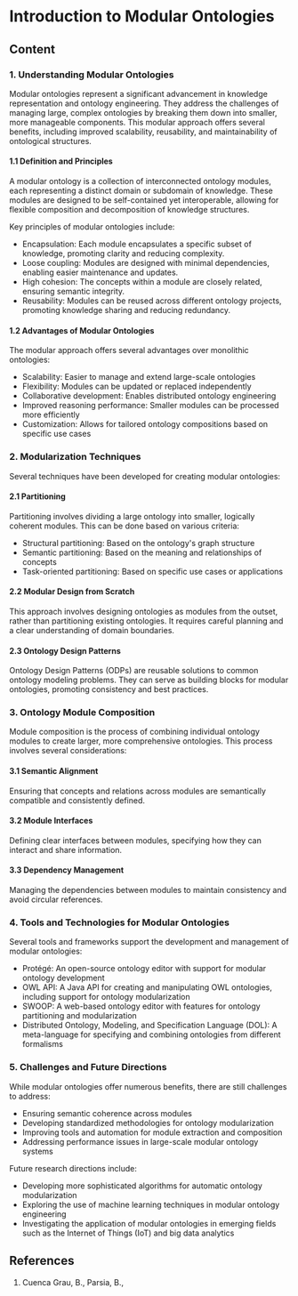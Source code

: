 # Introduction to Modular Ontologies

## Content

### 1. Understanding Modular Ontologies

Modular ontologies represent a significant advancement in knowledge representation and ontology engineering. They address the challenges of managing large, complex ontologies by breaking them down into smaller, more manageable components. This modular approach offers several benefits, including improved scalability, reusability, and maintainability of ontological structures.

#### 1.1 Definition and Principles

A modular ontology is a collection of interconnected ontology modules, each representing a distinct domain or subdomain of knowledge. These modules are designed to be self-contained yet interoperable, allowing for flexible composition and decomposition of knowledge structures.

Key principles of modular ontologies include:

- Encapsulation: Each module encapsulates a specific subset of knowledge, promoting clarity and reducing complexity.
- Loose coupling: Modules are designed with minimal dependencies, enabling easier maintenance and updates.
- High cohesion: The concepts within a module are closely related, ensuring semantic integrity.
- Reusability: Modules can be reused across different ontology projects, promoting knowledge sharing and reducing redundancy.

#### 1.2 Advantages of Modular Ontologies

The modular approach offers several advantages over monolithic ontologies:

- Scalability: Easier to manage and extend large-scale ontologies
- Flexibility: Modules can be updated or replaced independently
- Collaborative development: Enables distributed ontology engineering
- Improved reasoning performance: Smaller modules can be processed more efficiently
- Customization: Allows for tailored ontology compositions based on specific use cases

### 2. Modularization Techniques

Several techniques have been developed for creating modular ontologies:

#### 2.1 Partitioning

Partitioning involves dividing a large ontology into smaller, logically coherent modules. This can be done based on various criteria:

- Structural partitioning: Based on the ontology's graph structure
- Semantic partitioning: Based on the meaning and relationships of concepts
- Task-oriented partitioning: Based on specific use cases or applications

#### 2.2 Modular Design from Scratch

This approach involves designing ontologies as modules from the outset, rather than partitioning existing ontologies. It requires careful planning and a clear understanding of domain boundaries.

#### 2.3 Ontology Design Patterns

Ontology Design Patterns (ODPs) are reusable solutions to common ontology modeling problems. They can serve as building blocks for modular ontologies, promoting consistency and best practices.

### 3. Ontology Module Composition

Module composition is the process of combining individual ontology modules to create larger, more comprehensive ontologies. This process involves several considerations:

#### 3.1 Semantic Alignment

Ensuring that concepts and relations across modules are semantically compatible and consistently defined.

#### 3.2 Module Interfaces

Defining clear interfaces between modules, specifying how they can interact and share information.

#### 3.3 Dependency Management

Managing the dependencies between modules to maintain consistency and avoid circular references.

### 4. Tools and Technologies for Modular Ontologies

Several tools and frameworks support the development and management of modular ontologies:

- Protégé: An open-source ontology editor with support for modular ontology development
- OWL API: A Java API for creating and manipulating OWL ontologies, including support for ontology modularization
- SWOOP: A web-based ontology editor with features for ontology partitioning and modularization
- Distributed Ontology, Modeling, and Specification Language (DOL): A meta-language for specifying and combining ontologies from different formalisms

### 5. Challenges and Future Directions

While modular ontologies offer numerous benefits, there are still challenges to address:

- Ensuring semantic coherence across modules
- Developing standardized methodologies for ontology modularization
- Improving tools and automation for module extraction and composition
- Addressing performance issues in large-scale modular ontology systems

Future research directions include:

- Developing more sophisticated algorithms for automatic ontology modularization
- Exploring the use of machine learning techniques in modular ontology engineering
- Investigating the application of modular ontologies in emerging fields such as the Internet of Things (IoT) and big data analytics

## References

1. Cuenca Grau, B., Parsia, B.,